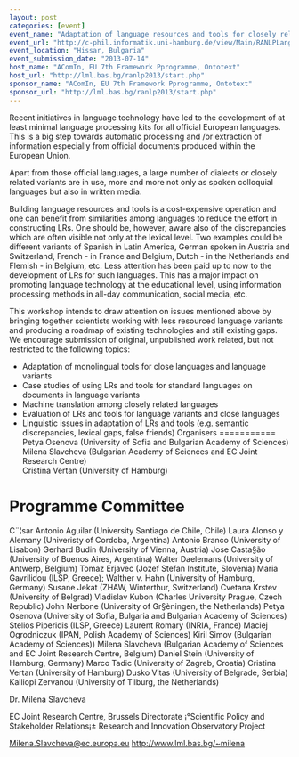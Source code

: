 ```yaml
---
layout: post
categories: [event]
event_name: "Adaptation of language resources and tools for closely related languages"
event_url: "http://c-phil.informatik.uni-hamburg.de/view/Main/RANLPLangVar2013"
event_location: "Hissar, Bulgaria"
event_submission_date: "2013-07-14"
host_name: "AComIn, EU 7th Framework Pprogramme, Ontotext"
host_url: "http://lml.bas.bg/ranlp2013/start.php"
sponsor_name: "AComIn, EU 7th Framework Pprogramme, Ontotext"
sponsor_url: "http://lml.bas.bg/ranlp2013/start.php"
---
```

Recent initiatives in language technology have led to the development of at least minimal language processing kits for all official European languages.  This is a big step towards automatic processing and /or extraction of information especially from official documents produced
within the European Union.

Apart from those official languages, a large number of dialects or closely related variants are in use, more and more not only as spoken colloquial languages but also in written media.

Building language resources and tools is a cost-expensive operation and one can benefit from similarities among languages to reduce the effort in constructing LRs. One should be, however, aware also of the discrepancies which are often visible not only at the lexical level. Two examples could be different variants of Spanish in Latin America, German spoken in Austria and Switzerland, French - in France and Belgium, Dutch - in the Netherlands and Flemish - in Belgium, etc. Less attention has been paid up to now to the development of LRs for such languages. This has a major impact on promoting language technology at the educational level, using information processing methods in all-day communication, social media, etc.

This workshop intends to draw attention on issues mentioned above by bringing together scientists working with less resourced language variants and producing a roadmap of existing technologies and still existing gaps. We encourage submission of original, unpublished work related, but not
restricted to the following topics:
-	Adaptation of monolingual tools for close languages and language variants
-	Case studies of using LRs and tools for standard languages on documents in language variants
-	Machine translation among closely related languages
-	Evaluation of LRs and tools for language variants and close languages
-	Linguistic issues in adaptation of LRs and tools (e.g. semantic discrepancies, lexical gaps, false friends)
Organisers
===========
Petya Osenova (University of Sofia and Bulgarian Academy of Sciences)
Milena Slavcheva (Bulgarian Academy of Sciences and EC Joint Research
Centre)                                                                                                                        
Cristina Vertan (University of Hamburg)

Programme Committee
=====================

C¨¦sar Antonio Aguilar (University Santiago de Chile, Chile)
Laura Alonso y Alemany (Univeristy of Cordoba, Argentina)
Antonio Branco (University of Lisabon)
Gerhard Budin (University of Vienna, Austria)
Jose Casta§ão (University of Buenos Aires, Argentina)
Walter Daelemans (University of Antwerp, Belgium)
Tomaz Erjavec (Jozef Stefan Institute, Slovenia)
Maria Gavrilidou (ILSP, Greece);
Walther v. Hahn (University of Hamburg, Germany)
Susane Jekat (ZHAW, Winterthur, Switzerland)
Cvetana Krstev (University of Belgrad)
Vladislav Kubon (Charles University Prague, Czech Republic)
John Nerbone (University of Gr§èningen, the Netherlands)
Petya Osenova (University of Sofia, Bulgaria and Bulgarian Academy of
Sciences)
Stelios Piperidis (ILSP, Greece)
Laurent Romary (INRIA, France)
Maciej Ogrodniczuk (IPAN, Polish Academy of Sciences)
Kiril Simov (Bulgarian Academy of Sciences))
Milena Slavcheva (Bulgarian Academy of Sciences and EC Joint Research
Centre, Belgium)
Daniel Stein (University of Hamburg, Germany)
Marco Tadic (University of Zagreb, Croatia) 
Cristina Vertan (University of Hamburg)
Dusko Vitas (University of Belgrade, Serbia)
Kalliopi Zervanou (University of Tilburg, the Netherlands)

Dr. Milena Slavcheva

EC Joint Research Centre, Brussels
Directorate ¡°Scientific Policy and Stakeholder Relations¡±
Research and Innovation Observatory Project

Milena.Slavcheva@ec.europa.eu
<http://www.lml.bas.bg/~milena>

